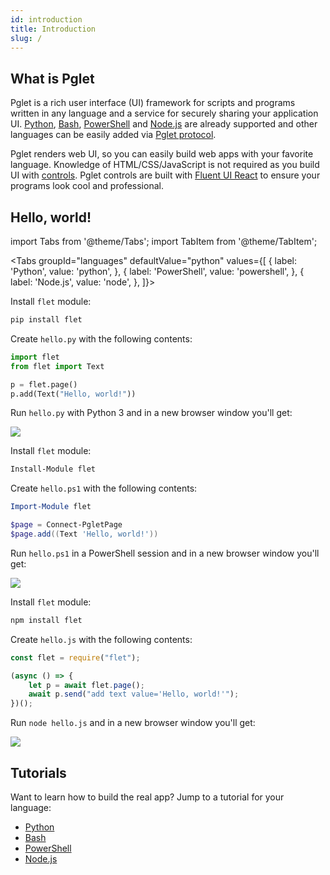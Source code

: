 ```yaml
---
id: introduction
title: Introduction
slug: /
---
```


## What is Pglet

Pglet is a rich user interface (UI) framework for scripts and programs written in any language and a service for securely sharing your application UI. [Python](/docs/tutorials/python), [Bash](/docs/tutorials/bash), [PowerShell](/docs/tutorials/powershell) and [Node.js](/docs/tutorials/node) are already supported and other languages can be easily added via [Pglet protocol](/docs/reference/protocol).

Pglet renders web UI, so you can easily build web apps with your favorite language. Knowledge of HTML/CSS/JavaScript is not required as you build UI with [controls](/docs/controls). Pglet controls are built with [Fluent UI React](https://developer.microsoft.com/en-us/fluentui#/controls/web) to ensure your programs look cool and professional.

## Hello, world!

import Tabs from '@theme/Tabs';
import TabItem from '@theme/TabItem';

<Tabs groupId="languages" defaultValue="python" values={[
  { label: 'Python', value: 'python', },
  { label: 'PowerShell', value: 'powershell', },
  { label: 'Node.js', value: 'node', },
]}>

<TabItem value="python">

Install `flet` module:

```bash
pip install flet
```

Create `hello.py` with the following contents:

```python title="hello.py"
import flet
from flet import Text

p = flet.page()
p.add(Text("Hello, world!"))
```

Run `hello.py` with Python 3 and in a new browser window you'll get:

<div style={{textAlign: 'center'}}><img src="/img/docs/quickstart-hello-world.png" /></div>

</TabItem>

<TabItem value="powershell">

Install `flet` module:

```powershell
Install-Module flet
```

Create `hello.ps1` with the following contents:

```powershell title="hello.ps1"
Import-Module flet

$page = Connect-PgletPage
$page.add((Text 'Hello, world!'))
```

Run `hello.ps1` in a PowerShell session and in a new browser window you'll get:

<div style={{textAlign: 'center'}}><img src="/img/docs/quickstart-hello-world.png" /></div>

</TabItem>

<TabItem value="node">

Install `flet` module:

```bash
npm install flet
```

Create `hello.js` with the following contents:

```javascript title="hello.js"
const flet = require("flet");

(async () => {
    let p = await flet.page();
    await p.send("add text value='Hello, world!'");
})();
```

Run `node hello.js` and in a new browser window you'll get:

<div style={{textAlign: 'center'}}><img src="/img/docs/quickstart-hello-world.png" /></div>

</TabItem>

</Tabs>

## Tutorials

Want to learn how to build the real app? Jump to a tutorial for your language:

* [Python](/docs/tutorials/python)
* [Bash](/docs/tutorials/bash)
* [PowerShell](/docs/tutorials/powershell)
* [Node.js](/docs/tutorials/node)